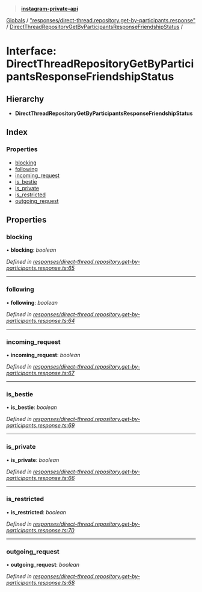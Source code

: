 > **[instagram-private-api](../README.md)**

[Globals](../README.md) / ["responses/direct-thread.repository.get-by-participants.response"](../modules/_responses_direct_thread_repository_get_by_participants_response_.md) / [DirectThreadRepositoryGetByParticipantsResponseFriendshipStatus](_responses_direct_thread_repository_get_by_participants_response_.directthreadrepositorygetbyparticipantsresponsefriendshipstatus.md) /

# Interface: DirectThreadRepositoryGetByParticipantsResponseFriendshipStatus

## Hierarchy

* **DirectThreadRepositoryGetByParticipantsResponseFriendshipStatus**

## Index

### Properties

* [blocking](_responses_direct_thread_repository_get_by_participants_response_.directthreadrepositorygetbyparticipantsresponsefriendshipstatus.md#blocking)
* [following](_responses_direct_thread_repository_get_by_participants_response_.directthreadrepositorygetbyparticipantsresponsefriendshipstatus.md#following)
* [incoming_request](_responses_direct_thread_repository_get_by_participants_response_.directthreadrepositorygetbyparticipantsresponsefriendshipstatus.md#incoming_request)
* [is_bestie](_responses_direct_thread_repository_get_by_participants_response_.directthreadrepositorygetbyparticipantsresponsefriendshipstatus.md#is_bestie)
* [is_private](_responses_direct_thread_repository_get_by_participants_response_.directthreadrepositorygetbyparticipantsresponsefriendshipstatus.md#is_private)
* [is_restricted](_responses_direct_thread_repository_get_by_participants_response_.directthreadrepositorygetbyparticipantsresponsefriendshipstatus.md#is_restricted)
* [outgoing_request](_responses_direct_thread_repository_get_by_participants_response_.directthreadrepositorygetbyparticipantsresponsefriendshipstatus.md#outgoing_request)

## Properties

###  blocking

• **blocking**: *boolean*

*Defined in [responses/direct-thread.repository.get-by-participants.response.ts:65](https://github.com/dilame/instagram-private-api/blob/01eb399/src/responses/direct-thread.repository.get-by-participants.response.ts#L65)*

___

###  following

• **following**: *boolean*

*Defined in [responses/direct-thread.repository.get-by-participants.response.ts:64](https://github.com/dilame/instagram-private-api/blob/01eb399/src/responses/direct-thread.repository.get-by-participants.response.ts#L64)*

___

###  incoming_request

• **incoming_request**: *boolean*

*Defined in [responses/direct-thread.repository.get-by-participants.response.ts:67](https://github.com/dilame/instagram-private-api/blob/01eb399/src/responses/direct-thread.repository.get-by-participants.response.ts#L67)*

___

###  is_bestie

• **is_bestie**: *boolean*

*Defined in [responses/direct-thread.repository.get-by-participants.response.ts:69](https://github.com/dilame/instagram-private-api/blob/01eb399/src/responses/direct-thread.repository.get-by-participants.response.ts#L69)*

___

###  is_private

• **is_private**: *boolean*

*Defined in [responses/direct-thread.repository.get-by-participants.response.ts:66](https://github.com/dilame/instagram-private-api/blob/01eb399/src/responses/direct-thread.repository.get-by-participants.response.ts#L66)*

___

###  is_restricted

• **is_restricted**: *boolean*

*Defined in [responses/direct-thread.repository.get-by-participants.response.ts:70](https://github.com/dilame/instagram-private-api/blob/01eb399/src/responses/direct-thread.repository.get-by-participants.response.ts#L70)*

___

###  outgoing_request

• **outgoing_request**: *boolean*

*Defined in [responses/direct-thread.repository.get-by-participants.response.ts:68](https://github.com/dilame/instagram-private-api/blob/01eb399/src/responses/direct-thread.repository.get-by-participants.response.ts#L68)*